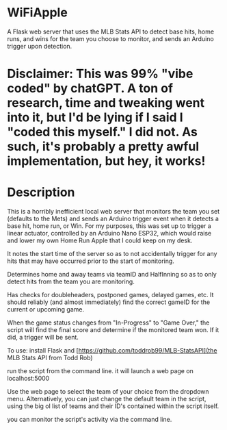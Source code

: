 # WiFiApple

A Flask web server that uses the MLB Stats API to detect base hits, home runs, and wins for the team you choose to monitor, and sends an Arduino trigger upon detection. 


# Disclaimer: This was 99% "vibe coded" by chatGPT. A ton of research, time and tweaking went into it, but I'd be lying if I said I "coded this myself." I did not. As such, it's probably a pretty awful implementation, but hey, it works!


# Description

This is a horribly inefficient local web server that monitors the team you set (defaults to the Mets) and sends an Arduino trigger event when it detects a base hit, home run, or Win. For my purposes, this was set up to trigger a linear actuator, controlled by an Arduino Nano ESP32, which would raise and lower my own Home Run Apple that I could keep on my desk. 

It notes the start time of the server so as to not accidentally trigger for any hits that may have occurred prior to the start of monitoring.

Determines home and away teams via teamID and HalfInning so as to only detect hits from the team you are monitoring.

Has checks for doubleheaders, postponed games, delayed games, etc. It should reliably (and almost immediately) find the correct gameID for the current or upcoming game.

When the game status changes from "In-Progress" to "Game Over," the script will find the final score and determine if the monitored team won. If it did, a trigger will be sent. 


To use: install Flask and [https://github.com/toddrob99/MLB-StatsAPI](the MLB Stats API from Todd Rob)

run the script from the command line. it will launch a web page on localhost:5000

Use the web page to select the team of your choice from the dropdown menu. Alternatively, you can just change the default team in the script, using the big ol list of teams and their ID's contained within the script itself. 

you can monitor the script's activity via the command line. 
